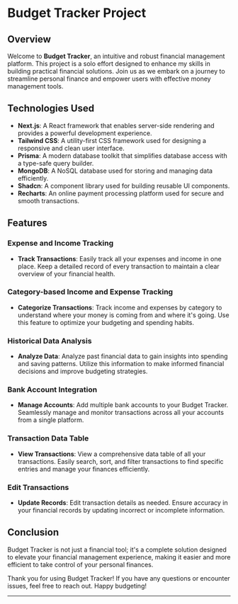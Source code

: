 # Budget Tracker Project

## Overview
Welcome to **Budget Tracker**, an intuitive and robust financial management platform. This project is a solo effort designed to enhance my skills in building practical financial solutions. Join us as we embark on a journey to streamline personal finance and empower users with effective money management tools.

## Technologies Used
- **Next.js**: A React framework that enables server-side rendering and provides a powerful development experience.
- **Tailwind CSS**: A utility-first CSS framework used for designing a responsive and clean user interface.
- **Prisma**: A modern database toolkit that simplifies database access with a type-safe query builder.
- **MongoDB**: A NoSQL database used for storing and managing data efficiently.
- **Shadcn**: A component library used for building reusable UI components.
- **Recharts**: An online payment processing platform used for secure and smooth transactions.


## Features

### Expense and Income Tracking
- **Track Transactions**: Easily track all your expenses and income in one place. Keep a detailed record of every transaction to maintain a clear overview of your financial health.

### Category-based Income and Expense Tracking
- **Categorize Transactions**: Track income and expenses by category to understand where your money is coming from and where it's going. Use this feature to optimize your budgeting and spending habits.

### Historical Data Analysis
- **Analyze Data**: Analyze past financial data to gain insights into spending and saving patterns. Utilize this information to make informed financial decisions and improve budgeting strategies.

### Bank Account Integration
- **Manage Accounts**: Add multiple bank accounts to your Budget Tracker. Seamlessly manage and monitor transactions across all your accounts from a single platform.

### Transaction Data Table
- **View Transactions**: View a comprehensive data table of all your transactions. Easily search, sort, and filter transactions to find specific entries and manage your finances efficiently.

### Edit Transactions
- **Update Records**: Edit transaction details as needed. Ensure accuracy in your financial records by updating incorrect or incomplete information.

## Conclusion
Budget Tracker is not just a financial tool; it's a complete solution designed to elevate your financial management experience, making it easier and more efficient to take control of your personal finances.

Thank you for using Budget Tracker! If you have any questions or encounter issues, feel free to reach out. Happy budgeting!

---
